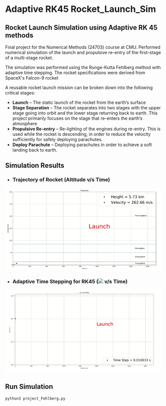 # Adaptive RK45 Rocket_Launch_Sim

## Rocket Launch Simulation using Adaptive RK 45 methods

Final project for the Numerical Methods (24703) course at CMU. Performed numerical simulation of the launch and propulsive re-entry of the first-stage of a multi-stage rocket. 

The simulation was performed using the Runge-Kutta Fehlberg method with adaptive time stepping. The rocket specifications were derived from SpaceX's Falcon-9 rocket

A reusable rocket launch mission can be broken down into the following critical stages:

  * **Launch** – The static launch of the rocket from the earth’s surface
  * **Stage Separation** – The rocket separates into two stages with the upper stage going into orbit and the lower stage returning back to earth. This project primarily focuses on the stage that re-enters the earth’s atmosphere
  * **Propulsive Re-entry** – Re-lighting of the engines during re-entry. This is used while the rocket is descending, in order to reduce the velocity sufficiently for safely deploying parachutes.
  * **Deploy Parachute** – Deploying parachutes in order to achieve a soft landing back to earth.

## Simulation Results

  - ### Trajectory of Rocket (Altitude v/s Time)

![Rocket Trajectory](Images/rkf.gif)

  - ### Adaptive Time Stepping for RK45 (<img src="https://render.githubusercontent.com/render/math?math=\Delta t "> v/s Time)

![Adaptive Timestepping](Images/delt.gif)


## Run Simulation

```
python3 project_Fehlberg.py
```


